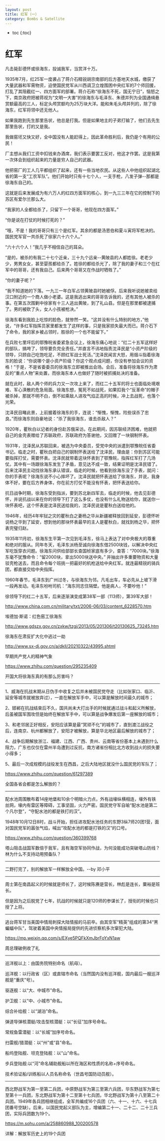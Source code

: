 ```yaml
---
layout: post
title: 红军（一）
category: Bombs & Satellite 
---
```


* toc
{:toc}

# 红军

凡击毙彭德怀或徐海东，投诚我军，当赏洋十万。

1935年7月，红25军一度袭占了蒋介石精锐胡宗南部的后方基地天水城，缴获了大量武器和军需物资，迫使国民党军从川西调卫立煌围困中央红军的7个师回援，打乱了其阻截红一、四方面军的部署。蒋介石称“徐海东不死，国无宁日”，恼怒之下，南京政府把被蒋视为“文明一大害”的徐海东与毛泽东、朱德并列为全国通缉悬赏额最高的三人，标定头颅赏额均为25万块大洋。能和朱毛头颅并列的，除了徐海东，红军将领中还无他人。

如果我跑到先生那里告状，他总是打我。但是如果地主的子弟打输了，他们去先生那里告状，打的又是我。

我做窑坯又快又好，全中国没有人能赶得上，因此革命胜利后，我仍是个有用的公民！

厂主想从我们工资中扣钱来办酒席，我们表示要罢工反对，他这才作罢。这是我第一次体会到组织起来的力量是穷人自己的武器。

他把窑厂的工人几平都组织了起来，还有一些当地农民。从这些人中他组织起湖北省的第一支“工农军队”。他们开始时只有十七个人，一支手枪，八发子弹--那都是徐海东自己的。

这就是后来发展成为有六万人的红四方面军的核心，到一九三三年在它的控制下的苏区有爱尔兰那么大。

“我家的人全都给杀了，只留下一个哥哥，他现在四方面军。”

“你是说在打仗的时候打死的？”

“哦，不是！我的哥哥只有三个是红军。其余的都是汤恩伯和夏斗寅将军枪决的。国民党军官一共杀死了徐家六十六个人。”

“六十六个人！”我几乎不相信自己的耳朵。

“是的，被杀的有我二十七个近亲，三十九个远亲--黄陂县的人都姓徐。老老少少，男男女女，甚至婴孩都给杀了。姓徐的都给杀光了，除了我的妻子和三个在红军中的哥哥，还有我自己。后来两个哥哥又在作战时牺牲了。”

“你的妻子呢？”

“我不知道她的下落。一九三一年白军占领黄陂县时她被俘。后来我听说她被卖给汉口附近的一个商人做小老婆。这是我逃出来的哥哥告诉我的，还有其他人被杀的事。在第五次围剿中徐家有十三人逃出黄陂，到了礼山县。但是在那里都被逮捕了。男的被砍了头，女人小孩被枪决。”

徐海东看到我脸上吃惊的脸色，就惨然一笑。“这并没有什么特别的地方，”他说，“许多红军指挥员家里都发生了这样的事，只是我家损失最大而已。蒋介石下了命令，我的家乡被占领时，胜徐的一个也不能留下。”

在兵败七里坪后的鄂豫皖省委紧急会议上，徐海东痛心地说：“红二十五军这样好的部队，搞垮了，领导要负完全责任。”并直言不讳地指责沈泽民是“小资产阶级的领导，只顾自己吃饱吃足，不顾红军战士死活。”沈泽民闻言大怒，用烟斗指着徐海东的脸说：“你说哪个是小资产阶级？你这个观点成问题，你没有参加会议的资格！”于是，不是省委委员的徐海东立即被推出会场。会后，准备将徐海东作为肃反的“重点人物”来处置，而徐海东本人也做好了随时被抓捕处决的准备。

就在此时，敌人两个师的兵力又一次攻上来了，而红二十五军的将士也面临处境艰难、军心涣散的危急局面。徐海东想，冤死不如战死，如果扣我个“反革命”的帽子被杀掉，那就不明不白，倒不如乘敌人进攻气焰正高的时候，冲上去战死，也落个光荣。

沈泽民目睹此景，上前握着徐海东的手，连说：“惭愧，惭愧，险些误杀了忠良。”而徐海东则自豪地说：“杀了我徐海东，谁去杀敌人？”

1920年，瞿秋白以记者的身份赴苏俄采访。在此期间，因苏联经济困难，他就把自己的金壳表赠给了苏联政府，苏联政府为答谢他，又回赠了一块钢制怀表。

1931年，沈泽民从苏联回来，被选为中央委员，受党中央的派遣到鄂豫皖任省委书记。临走之时，瞿秋白把自己的钢制怀表送给了沈泽民，理由是：你到苏区可能要指挥打仗，需要怀表。沈泽民就带着这块怀表到了鄂豫皖，指挥红军打了几场仗。其中有一场跟徐海东发生了矛盾，意见达不成一致，结果证明是沈泽民错了。后来沈泽民主动找徐海东承认错误，临走的时候，他看到徐海东没了手表，就问：你的手表呢？徐海东说不小心摔坏了。沈泽民就把怀表送给了徐海东，并说，我身体不好，要在后方养身体，你在前方打仗不能没有怀表，把怀表送给你。

抗日战争时期，徐海东受到指派，要到苏北新四军去，临走的时候，他去见彭德怀，并说抗战以来在你的领导下打了这么多仗，也没有什么礼物送给你，就送你一块怀表吧，这个怀表是沈泽民送给我的，沈泽民说是瞿秋白送给他的。

1946年，经历4年牢狱之灾的瞿秋白之妻杨之华从新疆被释放回到延安，彭德怀听说杨之华到了延安，想到他的那块怀表最早的主人是瞿秋白，就找到杨之华，把怀表完璧归赵。

1935年11月初，徐海东生平第一次见到毛泽东，徐马上表达了对中央极大的尊重和绝对的服从。同年冬天，毛泽东派杨至诚向徐海东借2500块钱，以解决中央红军吃饭穿衣问题。徐海东问供给部部长查国桢家底有多少，查答：“7000块。”徐海东毫不犹豫命令：“留2000块，拿出5000块送中央。” 并抽出许多重要物资和大量驳壳枪送去，而且命令每个班挑一把最好的机枪送给中央红军。就连最精锐的骑兵团，都直接交给中央指挥。

1960年春节，毛泽东到广州过冬，与徐海东为邻。凡毛出车，车必先从上坡下滑一段再发动。毛泽东吩咐司机：“海东同志住隔壁。他是病人，不要吵他！”

徐领导下的红二十五军，后来逐渐演变成第38军一部（113师），第39军大部！

http://www.china.com.cn/military/txt/2006-06/03/content_6228570.htm

埃德加·斯诺：红色窑工徐海东

http://www.gdszx.gov.cn/zxkw/tzgj/2013/05/201306/t20130625_73245.htm

徐海东在肃反扩大化中逃过一劫

http://www.sx-dj.gov.cn/a/dkll/20210322/43995.shtml

早期共产党人的精神气象

https://www.zhihu.com/question/295235409

开国大将徐海东真的有那么厉害吗？

---

1、威海在抗战末期从日伪手中收复之后并未被国民党夺走（比如张家口、临沂、延安等城市就被放弃过），一直在解放军手中，可以算是解放时间最久的城市；

2、邯郸在抗战结束后不久，国共尚未大打出手的时候就通过战斗和起义所解放，后虽被国军围攻但是始终在解放军手中，可以算是战争爆发后第一座解放的城市；

3、和老邻居正好相反，安阳应该算是最“冥顽不化”的城市了，直到渡江战役之后，连南京、杭州都解放了，安阳才被解放，算是华北地区最后解放的城市了；

4、战争后期解放浙江、福建、江西、广西、贵州、云南等省份基本上未遇到什么阻力，广东也仅仅在雷州半岛遭到过反抗，南方诸省份相比北方收到战火的损失要小得多；

5、最后一次成规模的战役发生在西昌，之后大陆地区就没什么国民党的军队了；

https://www.zhihu.com/question/61297389

全国各省会都是怎么解放的？

---

配水池周围散布着14座地堡和10余个明暗火力点，外有战壕纵横相连，壕外有铁丝网，壕内有雷区等障碍，工事坚固，火力严密。国民党守军自喻“配水池是第二个凡尔登”，“守配水池的都是铁打的汉”。

1948年10月12日8时，战斗开始，担任进攻配水池任务的东野3纵7师20团1营，面对国民党军的嚣张气焰，喊出“攻配水池的都是打铁的汉”的口号。

https://www.zhihu.com/question/360399768

塔山阻击战国军数倍于我军，且有海空军协同作战，为何没能成功突破塔山防线？林为什么不支持动用预备队？

---

二野打完了，别的解放军一样解放全中国。--by 邓小平

---

周士第在南昌起义的时候就是师长了，这时候陈赓是营长，林彪是连长，粟裕是班长。

但是因为之后脱党了七年，抗战的时候就只是120师的参谋长了，授衔的时候也只授了上将。

---

逃台蒋军甘当美国中情局刺探大陆情报的马前卒。由其空军“精英”组成的第34“黑蝙蝠中队”，驾驶着美国中央情报局提供的先进侦察机多次窜犯大陆。

https://mp.weixin.qq.com/s/EXye5PQFkXmJbrFoYxN1aw

周总理破例收了礼

---

巡洋舰以上：由国务院特别命名（航母）。

巡洋舰：以行政省（区）或直辖市命名（当然国内没有巡洋舰，国内最后一艘巡洋舰是“重庆”号）。

驱逐舰：以“大、中城市”命名。

护卫舰：以“中、小城市”命名。

综合补给舰：以“湖泊”命名。

弹道导弹核潜艇/攻击型核潜艇：以“长征”加序号命名。

常规鱼雷潜艇：以“长城”加序号命名。

扫雷舰/猎潜艇：以“州”或“县”命名。

船坞登陆舰、坦克登陆舰：以“山”命名。

步兵登陆舰:以“河”命名辅助舰船以所在海区和性质的名称+序号命名。

技术验证船/训练船以人员名称命名（世昌号国防动员舰）。

---

西北野战军为第一至第二兵团，中原野战军为第三至第六兵团，华东野战军为第七至第十一兵团，东北野战军为第十二至第十七兵团，华北野战军为第十八至第二十兵团。1949年各兵团相继组成，全军共编成16个兵团（六、十一、十六、十七兵团番号空缺）。后来，以国民党起义部队为主，增编第二十一、二十二、二十三兵团，实际兵团数为19个。

https://m.sohu.com/a/258860988_100200578

详解：解放军历史上的19个兵团
